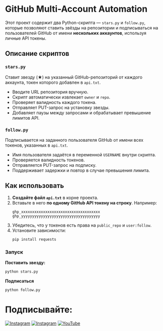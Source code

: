 # GitHub Multi-Account Automation

Этот проект содержит два Python-скрипта — `stars.py` и `follow.py`, которые позволяют ставить звёзды на репозитории и подписываться на пользователей GitHub от имени **нескольких аккаунтов**, используя личные API токены.

## Описание скриптов

### `stars.py`
Ставит звезду (★) на указанный GitHub-репозиторий от каждого аккаунта, токен которого добавлен в `api.txt`.

- Вводите URL репозитория вручную.
- Скрипт автоматически извлекает `owner` и `repo`.
- Проверяет валидность каждого токена.
- Отправляет PUT-запрос на установку звезды.
- Добавляет паузы между запросами и обрабатывает превышение лимитов API.

### `follow.py`
Подписывается на заданного пользователя GitHub от имени всех токенов, указанных в `api.txt`.

- Имя пользователя задаётся в переменной `USERNAME` внутри скрипта.
- Проверяется валидность токенов.
- Отправляется PUT-запрос на подписку.
- Поддерживает задержки и повтор в случае превышения лимита.

## Как использовать

1. **Создайте файл `api.txt`** в корне проекта.
2. Вставьте в него **по одному GitHub API токену на строку**. Например:
    ```
    ghp_xxxxxxxxxxxxxxxxxxxxxxxxxxxxxxxxxxxx
    ghp_yyyyyyyyyyyyyyyyyyyyyyyyyyyyyyyyyyyy
    ```
3. Убедитесь, что у токенов есть права на `public_repo` и `user:follow`.
4. Установите зависимости:
    ```bash
    pip install requests
    ```

### Запуск

**Поставить звезду:**
```bash
python stars.py
```
**Подписаться**
```bash
python follow.py
```


# Подписывайте:
[![Instagram](https://img.shields.io/badge/INSTAGRAM-FOLLOW-red?style=for-the-badge&logo=instagram)](https://instagram.com/cs.mer6)
[![Instagram](https://img.shields.io/badge/TELEGRAM-CHANNEL-red?style=for-the-badge&logo=telegram)](https://t.me/Networking_Security)
<a href="https://youtube.com/@nukotz?si=1Z6uz0wO2NpOeJUY"><img title="YouTube" src="https://img.shields.io/badge/YouTube-Channel-red?style=for-the-badge&logo=Youtube"></a>
